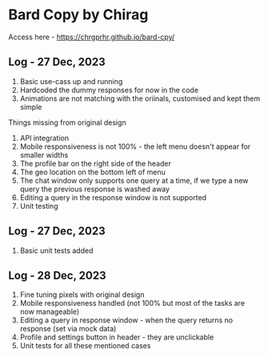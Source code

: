 # Bard Copy by Chirag

Access here - https://chrgprhr.github.io/bard-cpy/

## Log - 27 Dec, 2023

1. Basic use-cass up and running
2. Hardcoded the dummy responses for now in the code
3. Animations are not matching with the oriinals, customised and kept them simple

Things missing from original design

1. API integration
2. Mobile responsiveness is not 100% - the left menu doesn't appear for smaller widths
3. The profile bar on the right side of the header
4. The geo location on the bottom left of menu
5. The chat window only supports one query at a time, if we type a new query the previous response is washed away
6. Editing a query in the response window is not supported
7. Unit testing

## Log - 27 Dec, 2023

1. Basic unit tests added

## Log - 28 Dec, 2023

1. Fine tuning pixels with original design
2. Mobile responsiveness handled (not 100% but most of the tasks are now manageable)
3. Editing a query in response window - when the query returns no response (set via mock data)
4. Profile and settings button in header - they are unclickable
5. Unit tests for all these mentioned cases
